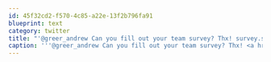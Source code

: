 ```yaml
---
id: 45f32cd2-f570-4c85-a22e-13f2b796fa91
blueprint: text
category: twitter
title: "'@greer_andrew Can you fill out your team survey? Thx! survey.startupweekend.org"
caption: '''@greer_andrew Can you fill out your team survey? Thx! <a href="http://survey.startupweekend.org/" title="http://survey.startupweekend.org/" class="link link_untco">survey.startupweekend.org</a>'
---
```

